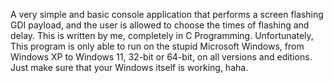 A very simple and basic console application that performs a screen flashing GDI payload, and the user is allowed to choose the times of flashing and delay. This is written by me, completely in C Programming. Unfortunately, This program is only able to run on the stupid Microsoft Windows, from Windows XP to Windows 11, 32-bit or 64-bit, on all versions and editions. Just make sure that your Windows itself is working, haha.
